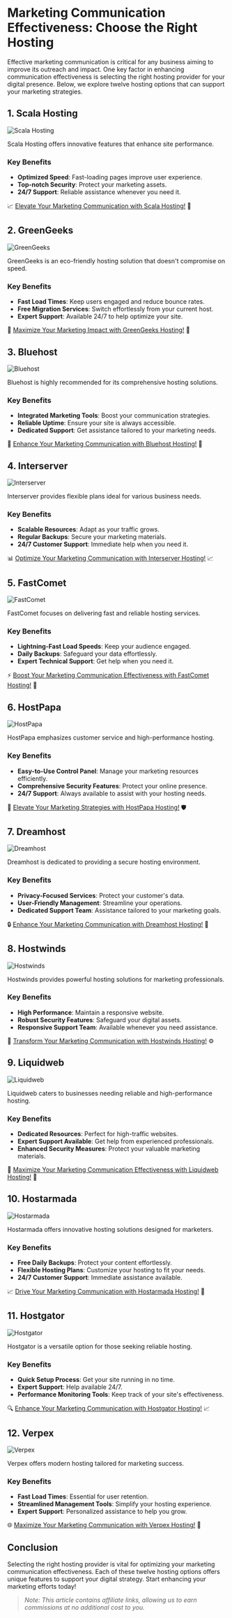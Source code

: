 # Marketing Communication Effectiveness: Choose the Right Hosting

Effective marketing communication is critical for any business aiming to improve its outreach and impact. One key factor in enhancing communication effectiveness is selecting the right hosting provider for your digital presence. Below, we explore twelve hosting options that can support your marketing strategies.

## 1. **Scala Hosting**

![Scala Hosting](https://i.imgur.com/uJ5JIK3.png "Scala Web Hosting")

Scala Hosting offers innovative features that enhance site performance.

### Key Benefits
- **Optimized Speed**: Fast-loading pages improve user experience.
- **Top-notch Security**: Protect your marketing assets.
- **24/7 Support**: Reliable assistance whenever you need it.

📈 [Elevate Your Marketing Communication with Scala Hosting!](https://snipitx.com/scala-jy) 🚀

## 2. **GreenGeeks**

![GreenGeeks](https://i.imgur.com/eEwuntu.jpg "GreenGeeks Hosting")

GreenGeeks is an eco-friendly hosting solution that doesn't compromise on speed.

### Key Benefits
- **Fast Load Times**: Keep users engaged and reduce bounce rates.
- **Free Migration Services**: Switch effortlessly from your current host.
- **Expert Support**: Available 24/7 to help optimize your site.

🌿 [Maximize Your Marketing Impact with GreenGeeks Hosting!](https://snipitx.com/greengeeks-jy) 💚

## 3. **Bluehost**

![Bluehost](https://i.imgur.com/PasFF9E.jpeg "Bluehost Hosting")

Bluehost is highly recommended for its comprehensive hosting solutions.

### Key Benefits
- **Integrated Marketing Tools**: Boost your communication strategies.
- **Reliable Uptime**: Ensure your site is always accessible.
- **Dedicated Support**: Get assistance tailored to your marketing needs.

🔑 [Enhance Your Marketing Communication with Bluehost Hosting!](https://snipitx.com/bluehost-jy) 🔧

## 4. **Interserver**

![Interserver](https://i.imgur.com/OM5dOEW.jpeg "Interserver Hosting")

Interserver provides flexible plans ideal for various business needs.

### Key Benefits
- **Scalable Resources**: Adapt as your traffic grows.
- **Regular Backups**: Secure your marketing materials.
- **24/7 Customer Support**: Immediate help when you need it.

📊 [Optimize Your Marketing Communication with Interserver Hosting!](https://snipitx.com/interserver-jy) 📈

## 5. **FastComet**

![FastComet](https://i.imgur.com/7qgXuWp.png "FastComet Hosting")

FastComet focuses on delivering fast and reliable hosting services.

### Key Benefits
- **Lightning-Fast Load Speeds**: Keep your audience engaged.
- **Daily Backups**: Safeguard your data effortlessly.
- **Expert Technical Support**: Get help when you need it.

⚡ [Boost Your Marketing Communication Effectiveness with FastComet Hosting!](https://snipitx.com/fastcomet-jy) 🌟

## 6. **HostPapa**

![HostPapa](https://i.imgur.com/ouDTkvl.jpeg "HostPapa Hosting")

HostPapa emphasizes customer service and high-performance hosting.

### Key Benefits
- **Easy-to-Use Control Panel**: Manage your marketing resources efficiently.
- **Comprehensive Security Features**: Protect your online presence.
- **24/7 Support**: Always available to assist with your hosting needs.

🌟 [Elevate Your Marketing Strategies with HostPapa Hosting!](https://snipitx.com/hostpapa-jy) 🛡️

## 7. **Dreamhost**

![Dreamhost](https://i.imgur.com/rXIg8ip.jpeg "Dreamhost Hosting")

Dreamhost is dedicated to providing a secure hosting environment.

### Key Benefits
- **Privacy-Focused Services**: Protect your customer's data.
- **User-Friendly Management**: Streamline your operations.
- **Dedicated Support Team**: Assistance tailored to your marketing goals.

🔒 [Enhance Your Marketing Communication with Dreamhost Hosting!](https://snipitx.com/dreamhost-jy) 🔑

## 8. **Hostwinds**

![Hostwinds](https://i.imgur.com/53aSNXx.jpeg "Hostwinds Hosting")

Hostwinds provides powerful hosting solutions for marketing professionals.

### Key Benefits
- **High Performance**: Maintain a responsive website.
- **Robust Security Features**: Safeguard your digital assets.
- **Responsive Support Team**: Available whenever you need assistance.

🔧 [Transform Your Marketing Communication with Hostwinds Hosting!](https://snipitx.com/hostwinds-jy) ⚙️

## 9. **Liquidweb**

![Liquidweb](https://i.imgur.com/4IvT9SC.jpeg "Liquidweb Hosting")

Liquidweb caters to businesses needing reliable and high-performance hosting.

### Key Benefits
- **Dedicated Resources**: Perfect for high-traffic websites.
- **Expert Support Available**: Get help from experienced professionals.
- **Enhanced Security Measures**: Protect your valuable marketing materials.

💎 [Maximize Your Marketing Communication Effectiveness with Liquidweb Hosting!](https://snipitx.com/liquidweb-jy) 🚀

## 10. **Hostarmada**

![Hostarmada](https://i.imgur.com/KFbdf3o.jpeg "Hostarmada Hosting")

Hostarmada offers innovative hosting solutions designed for marketers.

### Key Benefits
- **Free Daily Backups**: Protect your content effortlessly.
- **Flexible Hosting Plans**: Customize your hosting to fit your needs.
- **24/7 Customer Support**: Immediate assistance available.

📈 [Drive Your Marketing Communication with Hostarmada Hosting!](https://snipitx.com/hostarmada-jy) 🌈

## 11. **Hostgator**

![Hostgator](https://i.imgur.com/BcVkH57.jpeg "Hostgator Hosting")

Hostgator is a versatile option for those seeking reliable hosting.

### Key Benefits
- **Quick Setup Process**: Get your site running in no time.
- **Expert Support**: Help available 24/7.
- **Performance Monitoring Tools**: Keep track of your site's effectiveness.

🔍 [Enhance Your Marketing Communication with Hostgator Hosting!](https://snipitx.com/hostgator-jy) 📈

## 12. **Verpex**

![Verpex](https://i.imgur.com/6x5LhiS.jpeg "Verpex Hosting")

Verpex offers modern hosting tailored for marketing success.

### Key Benefits
- **Fast Load Times**: Essential for user retention.
- **Streamlined Management Tools**: Simplify your hosting experience.
- **Expert Support**: Personalized assistance to help you grow.

🌐 [Maximize Your Marketing Communication with Verpex Hosting!](https://snipitx.com/verpex-jy) 💼

## Conclusion

Selecting the right hosting provider is vital for optimizing your marketing communication effectiveness. Each of these twelve hosting options offers unique features to support your digital strategy. Start enhancing your marketing efforts today!

> *Note: This article contains affiliate links, allowing us to earn commissions at no additional cost to you.*
